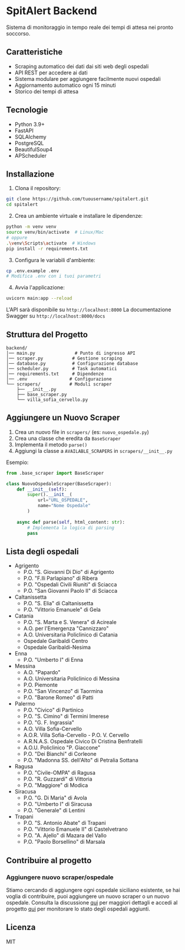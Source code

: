 # SpitAlert Backend

Sistema di monitoraggio in tempo reale dei tempi di attesa nei pronto soccorso.

## Caratteristiche

- Scraping automatico dei dati dai siti web degli ospedali
- API REST per accedere ai dati
- Sistema modulare per aggiungere facilmente nuovi ospedali
- Aggiornamento automatico ogni 15 minuti
- Storico dei tempi di attesa

## Tecnologie

- Python 3.9+
- FastAPI
- SQLAlchemy
- PostgreSQL
- BeautifulSoup4
- APScheduler

## Installazione

1. Clona il repository:
```bash
git clone https://github.com/tuousername/spitalert.git
cd spitalert
```

2. Crea un ambiente virtuale e installare le dipendenze:
```bash
python -m venv venv
source venv/bin/activate  # Linux/Mac
# oppure
.\venv\Scripts\activate  # Windows
pip install -r requirements.txt
```

3. Configura le variabili d'ambiente:
```bash
cp .env.example .env
# Modifica .env con i tuoi parametri
```

4. Avvia l'applicazione:
```bash
uvicorn main:app --reload
```

L'API sarà disponibile su `http://localhost:8000`
La documentazione Swagger su `http://localhost:8000/docs`

## Struttura del Progetto

```
backend/
│── main.py               # Punto di ingresso API
│── scraper.py           # Gestione scraping
│── database.py          # Configurazione database
│── scheduler.py         # Task automatici
│── requirements.txt     # Dipendenze
│── .env                # Configurazione
└── scrapers/           # Moduli scraper
    ├── __init__.py
    ├── base_scraper.py
    └── villa_sofia_cervello.py
```

## Aggiungere un Nuovo Scraper

1. Crea un nuovo file in `scrapers/` (es: `nuovo_ospedale.py`)
2. Crea una classe che eredita da `BaseScraper`
3. Implementa il metodo `parse()`
4. Aggiungi la classe a `AVAILABLE_SCRAPERS` in `scrapers/__init__.py`

Esempio:
```python
from .base_scraper import BaseScraper

class NuovoOspedaleScraper(BaseScraper):
    def __init__(self):
        super().__init__(
            url="URL_OSPEDALE",
            name="Nome Ospedale"
        )
    
    async def parse(self, html_content: str):
        # Implementa la logica di parsing
        pass
```

## Lista degli ospedali

- Agrigento
  - P.O. "S. Giovanni Di Dio" di Agrigento
  - P.O. "F.lli Parlapiano" di Ribera
  - P.O. "Ospedali Civili Riuniti" di Sciacca
  - P.O. "San Giovanni Paolo II" di Sciacca
- Caltanissetta
  - P.O. "S. Elia" di Caltanissetta
  - P.O. "Vittorio Emanuele" di Gela
- Catania
  - P.O. "S. Marta e S. Venera" di Acireale
  - A.O. per l'Emergenza "Cannizzaro"
  - A.O. Universitaria Policlinico di Catania
  - Ospedale Garibaldi Centro
  - Ospedale Garibaldi-Nesima
- Enna
  - P.O. "Umberto I" di Enna
- Messina
  - A.O. "Papardo"
  - A.O. Universitaria Policlinico di Messina
  - P.O. Piemonte
  - P.O. "San Vincenzo" di Taormina
  - P.O. "Barone Romeo" di Patti
- Palermo
  - P.O. "Civico" di Partinico
  - P.O. "S. Cimino" di Termini Imerese
  - P.O. "G. F. Ingrassia"
  - A.O. Villa Sofia-Cervello
  - A.O.R. Villa Sofia-Cervello - P.O. V. Cervello
  - A.R.N.A.S. Ospedale Civico Di Cristina Benfratelli
  - A.O.U. Policlinico "P. Giaccone"
  - P.O. "Dei Bianchi" di Corleone
  - P.O. "Madonna SS. dell'Alto" di Petralia Sottana
- Ragusa
  - P.O. "Civile-OMPA" di Ragusa
  - P.O. "R. Guzzardi" di Vittoria
  - P.O. "Maggiore" di Modica
- Siracusa
  - P.O. "G. Di Maria" di Avola
  - P.O. "Umberto I" di Siracusa
  - P.O. "Generale" di Lentini
- Trapani
  - P.O. "S. Antonio Abate" di Trapani
  - P.O. "Vittorio Emanuele II" di Castelvetrano
  - P.O. "A. Ajello" di Mazara del Vallo
  - P.O. "Paolo Borsellino" di Marsala

## Contribuire al progetto

### Aggiungere nuovo scraper/ospedale

Stiamo cercando di aggiungere ogni ospedale siciliano esistente, se hai voglia di contribuire, puoi aggiungere un nuovo scraper o un nuovo ospedale. Consulta la discussione [qui](https://github.com/tuousername/spitalert/discussions/1) per maggiori dettagli e accedi al progetto [qui](https://github.com/tuousername/spitalert/projects/1) per monitorare lo stato degli ospedali aggiunti.

## Licenza

MIT 